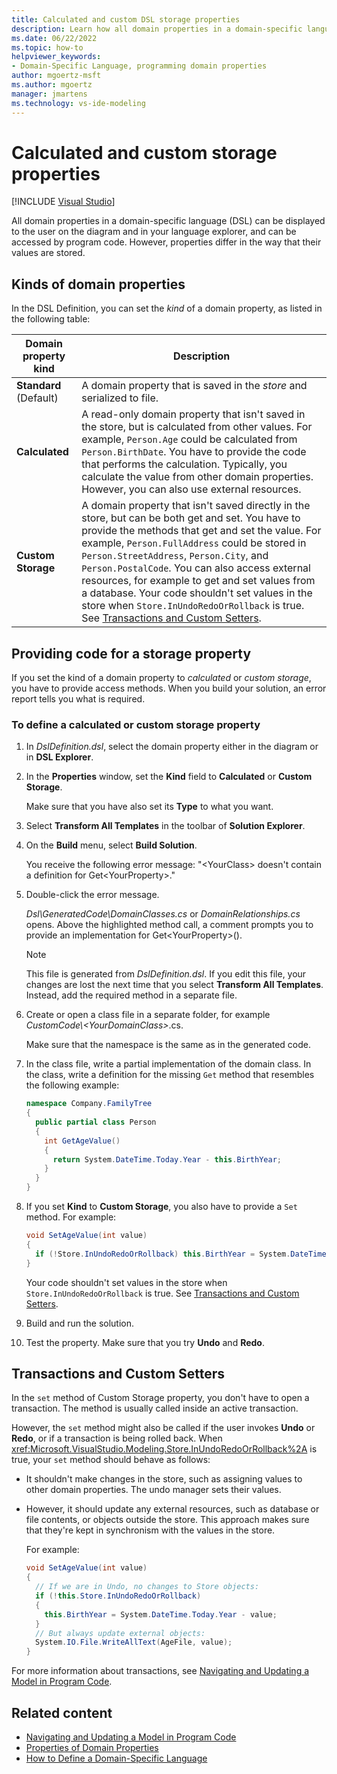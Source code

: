 ```yaml
---
title: Calculated and custom DSL storage properties
description: Learn how all domain properties in a domain-specific language (DSL) can be displayed to the user on the diagram and in your language explorer.
ms.date: 06/22/2022
ms.topic: how-to
helpviewer_keywords:
- Domain-Specific Language, programming domain properties
author: mgoertz-msft
ms.author: mgoertz
manager: jmartens
ms.technology: vs-ide-modeling
---
```


# Calculated and custom storage properties

[!INCLUDE [Visual Studio](~/includes/applies-to-version/vs-windows-only.md)]

All domain properties in a domain-specific language (DSL) can be displayed to the user on the diagram and in your language explorer, and can be accessed by program code. However, properties differ in the way that their values are stored.

## Kinds of domain properties

In the DSL Definition, you can set the *kind* of a domain property, as listed in the following table:

|Domain property kind|Description|
|-|-|
|**Standard** (Default)|A domain property that is saved in the *store* and serialized to file.|
|**Calculated**|A read-only domain property that isn't saved in the store, but is calculated from other values. For example, `Person.Age` could be calculated from `Person.BirthDate`. You have to provide the code that performs the calculation. Typically, you calculate the value from other domain properties. However, you can also use external resources.|
|**Custom Storage**|A domain property that isn't saved directly in the store, but can be both get and set. You have to provide the methods that get and set the value. For example, `Person.FullAddress` could be stored in `Person.StreetAddress`, `Person.City`, and `Person.PostalCode`. You can also access external resources, for example to get and set values from a database. Your code shouldn't set values in the store when `Store.InUndoRedoOrRollback` is true. See [Transactions and Custom Setters](#setters).|

## Providing code for a storage property

If you set the kind of a domain property to *calculated* or *custom storage*, you have to provide access methods. When you build your solution, an error report tells you what is required.

### To define a calculated or custom storage property

1. In *DslDefinition.dsl*, select the domain property either in the diagram or in **DSL Explorer**.

1. In the **Properties** window, set the **Kind** field to **Calculated** or **Custom Storage**.

   Make sure that you have also set its **Type** to what you want.

1. Select **Transform All Templates** in the toolbar of **Solution Explorer**.

1. On the **Build** menu, select **Build Solution**.

   You receive the following error message: "\<YourClass> doesn't contain a definition for Get\<YourProperty>."

1. Double-click the error message.

   *Dsl\GeneratedCode\DomainClasses.cs* or *DomainRelationships.cs* opens. Above the highlighted method call, a comment prompts you to provide an implementation for Get\<YourProperty>().

    > [!NOTE]
    > This file is generated from *DslDefinition.dsl*. If you edit this file, your changes are lost the next time that you select **Transform All Templates**. Instead, add the required method in a separate file.

1. Create or open a class file in a separate folder, for example *CustomCode\\\<YourDomainClass>*.cs.

   Make sure that the namespace is the same as in the generated code.

1. In the class file, write a partial implementation of the domain class. In the class, write a definition for the missing `Get` method that resembles the following example:

    ```csharp
    namespace Company.FamilyTree
    {  
      public partial class Person
      {
        int GetAgeValue()
        {
          return System.DateTime.Today.Year - this.BirthYear;
        }
      }
    }
    ```

1. If you set **Kind** to **Custom Storage**, you also have to provide a `Set` method. For example:

    ```csharp
    void SetAgeValue(int value)
    {
      if (!Store.InUndoRedoOrRollback) this.BirthYear = System.DateTime.Today.Year - value;
    }
    ```

    Your code shouldn't set values in the store when `Store.InUndoRedoOrRollback` is true. See [Transactions and Custom Setters](#setters).

1. Build and run the solution.

1. Test the property. Make sure that you try **Undo** and **Redo**.

## <a name="setters"></a> Transactions and Custom Setters

In the `set` method of Custom Storage property, you don't have to open a transaction. The method is usually called inside an active transaction.

However, the `set` method might also be called if the user invokes **Undo** or **Redo**, or if a transaction is being rolled back. When <xref:Microsoft.VisualStudio.Modeling.Store.InUndoRedoOrRollback%2A> is true, your `set` method should behave as follows:

- It shouldn't make changes in the store, such as assigning values to other domain properties. The undo manager sets their values.

- However, it should update any external resources, such as database or file contents, or objects outside the store. This approach makes sure that they're kept in synchronism with the values in the store.

  For example:

  ```csharp
  void SetAgeValue(int value)
  {
    // If we are in Undo, no changes to Store objects:
    if (!this.Store.InUndoRedoOrRollback)
    {
      this.BirthYear = System.DateTime.Today.Year - value;
    }
    // But always update external objects:
    System.IO.File.WriteAllText(AgeFile, value);
  }
  ```

For more information about transactions, see [Navigating and Updating a Model in Program Code](../modeling/navigating-and-updating-a-model-in-program-code.md).

## Related content

- [Navigating and Updating a Model in Program Code](../modeling/navigating-and-updating-a-model-in-program-code.md)
- [Properties of Domain Properties](../modeling/properties-of-domain-properties.md)
- [How to Define a Domain-Specific Language](../modeling/how-to-define-a-domain-specific-language.md)
